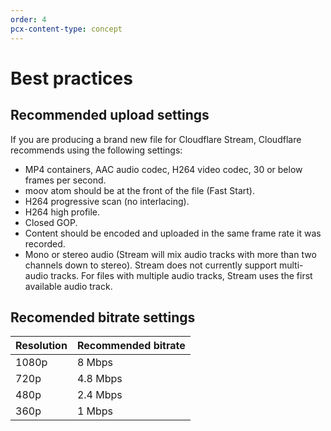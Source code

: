 ```yaml
---
order: 4
pcx-content-type: concept
---
```


# Best practices

## Recommended upload settings

If you are producing a brand new file for Cloudflare Stream, Cloudflare recommends using the following settings:

 - MP4 containers, AAC audio codec, H264 video codec, 30 or below frames per second.
 - moov atom should be at the front of the file (Fast Start).
 - H264 progressive scan (no interlacing).
 - H264 high profile.
 - Closed GOP.
 - Content should be encoded and uploaded in the same frame rate it was recorded.
 - Mono or stereo audio (Stream will mix audio tracks with more than two channels down to stereo). Stream does not currently support multi-audio tracks. For files with multiple audio tracks, Stream uses the first available audio track.

## Recomended bitrate settings

<TableWrap>

Resolution  |  Recommended bitrate
------------|---------
1080p  |	8 Mbps
720p  |	4.8 Mbps
480p  |	2.4 Mbps
360p | 1 Mbps

</TableWrap>